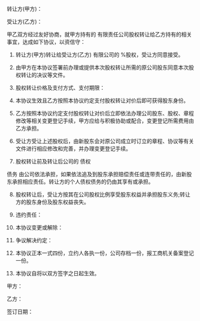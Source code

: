 
 


转让方(甲方)：


受让方(乙方)：


甲乙双方经过友好协商，就甲方持有的 有限责任公司股权转让给乙方持有的相关事宜，达成如下协议，以资信守：


1. 转让方(甲方)转让给受让方(乙方) 有限公司的 %股权，受让方同意接受。


2. 由甲方在本协议签署前办理或提供本次股权转让所需的原公司股东同意本次股权转让的决议等文件。


3. 股权转让价格及支付方式、支付期限：


4. 本协议生效且乙方按照本协议约定支付股权转让对价后即可获得股东身份。


5. 乙方按照本协议约定支付股权转让对价后立即依法办理公司股东、股权、章程修改等相关变更登记手续，甲方应给与积极协助或配合，变更登记所需费用由乙方承担。


6. 受让方受让上述股权后，由新股东会对原公司成立时订立的章程、协议等有关文件进行相应修改和完善，并办理变更登记手续。


7. 股权转让前及转让后公司的
债权

债务
由公司依法承担，如果依法追及到股东承担赔偿责任或连带责任的，由新股东承担相应责任。转让方的个人债权债务的仍由其享有或承担。


8. 股权转让后，受让方按其在公司股权比例享受股东权益并承担股东义务;转让方的股东身份及股东权益丧失。


9. 违约责任：


10. 本协议变更或解除：


11. 争议解决约定：


12. 本协议正本一式四份，立约人各执一份，公司存档一份，报工商机关备案登记一份。


13. 本协议自将以双方签字之日起生效。


甲方：


乙方：


签订日期：

 


 

 
 
 
 
 
  


  
 

  


  


  
 
 
 
 

